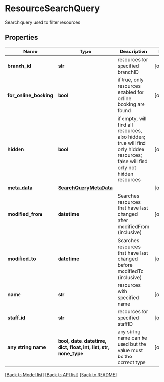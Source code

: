 # ResourceSearchQuery

Search query used to filter resources

## Properties
Name | Type | Description | Notes
------------ | ------------- | ------------- | -------------
**branch_id** | **str** | resources for specified branchID | [optional] 
**for_online_booking** | **bool** | if true, only resources enabled for online booking are found | [optional] 
**hidden** | **bool** | if empty, will find all resources, also hidden; true will find only hidden resources; false will find only not hidden resources | [optional] 
**meta_data** | [**SearchQueryMetaData**](SearchQueryMetaData.md) |  | [optional] 
**modified_from** | **datetime** | Searches resources that have last changed after modifiedFrom (inclusive) | [optional] 
**modified_to** | **datetime** | Searches resources that have last changed before modifiedTo (inclusive) | [optional] 
**name** | **str** | resources with specified name | [optional] 
**staff_id** | **str** | resources for specified staffID | [optional] 
**any string name** | **bool, date, datetime, dict, float, int, list, str, none_type** | any string name can be used but the value must be the correct type | [optional]

[[Back to Model list]](../README.md#documentation-for-models) [[Back to API list]](../README.md#documentation-for-api-endpoints) [[Back to README]](../README.md)


